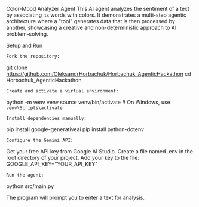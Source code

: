 Color-Mood Analyzer Agent
This AI agent analyzes the sentiment of a text by associating its words with colors. It demonstrates a multi-step agentic architecture where a "tool" generates data that is then processed by another, showcasing a creative and non-deterministic approach to AI problem-solving.

Setup and Run

    Fork the repository:
git clone https://github.com/OleksandrHorbachuk/Horbachuk_AgenticHackathon
cd Horbachuk_AgenticHackathon

    Create and activate a virtual environment:
python -m venv venv
source venv/bin/activate  # On Windows, use `venv\Scripts\activate`

    Install dependencies manually:
pip install google-generativeai
pip install python-dotenv

    Configure the Gemini API:
Get your free API key from Google AI Studio.
Create a file named .env in the root directory of your project.
Add your key to the file: GOOGLE_API_KEY="YOUR_API_KEY"

    Run the agent:
python src/main.py

The program will prompt you to enter a text for analysis.